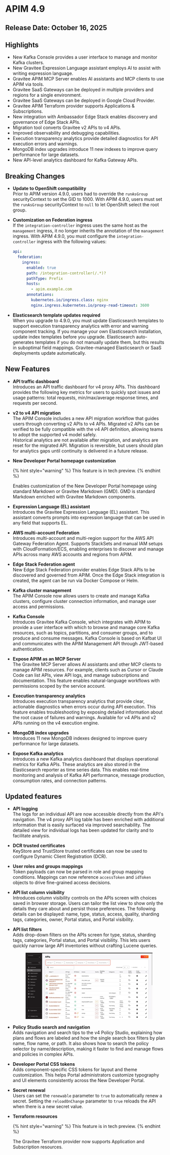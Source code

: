 # APIM 4.9

## Release Date: October 16, 2025

## Highlights

* New Kafka Console provides a user interface to manage and monitor Kafka clusters.
* New Gravitee Expression Language assistant employs AI to assist with writing expression language.
* Gravitee APIM MCP Server enables AI assistants and MCP clients to use APIM via tools.
* Gravitee SaaS Gateways can be deployed in multiple providers and regions for a single environment.
* Gravitee SaaS Gateways can be deployed in Google Cloud Provider.
* Gravitee APIM Terraform provider supports Applications & Subscriptions.
* New integration with Ambassador Edge Stack enables discovery and governance of Edge Stack APIs.
* Migration tool converts Gravitee v2 APIs to v4 APIs.
* Improved observability and debugging capabilities.
* Execution transparency analytics provide detailed diagnostics for API execution errors and warnings.
* MongoDB index upgrades introduce 11 new indexes to improve query performance for large datasets.
* New API-level analytics dashboard for Kafka Gateway APIs.

## Breaking Changes

* **Update to OpenShift compatibility**\
  Prior to APIM version 4.9.0, users had to override the `runAsGroup` securityContext to set the GID to 1000. With APIM 4.9.0, users must set the `runAsGroup` securityContext to `null` to let OpenShift select the root group.
*   **Customization on Federation ingress**\
    If the `integration-controller` ingress uses the same host as the `management` ingress, it no longer inherits the annotation of the `management` ingress. With APIM 4.9.0, you must configure the `integration-controller` ingress with the following values:

    ```yaml
    api:
      federation:
        ingress:
          enabled: true
          path: /integration-controller(/.*)?
          pathType: Prefix
          hosts:
            - apim.example.com
          annotations:
            kubernetes.io/ingress.class: nginx
            nginx.ingress.kubernetes.io/proxy-read-timeout: 3600   
    ```
* **Elasticsearch template updates required**\
  When you upgrade to 4.9.0, you must update Elasticsearch templates to support execution transparency analytics with error and warning component tracking. If you manage your own Elasticsearch installation, update index templates before you upgrade. Elasticsearch auto-generates templates if you do not manually update them, but this results in suboptimal field mappings. Gravitee-managed Elasticsearch or SaaS deployments update automatically.

## New Features

* **API traffic dashboard**\
  Introduces an API traffic dashboard for v4 proxy APIs. This dashboard provides the following key metrics for users to quickly spot issues and usage patterns: total requests, min/max/average response times, and requests per second.
* **v2 to v4 API migration** \
  The APIM Console includes a new API migration workflow that guides users through converting v2 APIs to v4 APIs. Migrated v2 APIs can be verified to be fully compatible with the v4 API definition, allowing teams to adopt the supported v4 model safely.\
  Historical analytics are not available after migration, and analytics are reset for the migrated API. Migration is reversible, but users should plan for analytics gaps until continuity is delivered in a future release.
*   **New Developer Portal homepage customization**

    {% hint style="warning" %}
    This feature is in tech preview.
    {% endhint %}

    Enables customization of the New Developer Portal homepage using standard Markdown or Gravitee Markdown (GMD). GMD is standard Markdown enriched with Gravitee Markdown components.
* **Expression Language (EL) assistant**\
  Introduces the Gravitee Expression Language (EL) assistant. This assistant converts prompts into expression language that can be used in any field that supports EL.&#x20;
* **AWS multi-account Federation**\
  Introduces multi-account and multi-region support for the AWS API Gateway Federation Agent. Supports StackSets and manual IAM setups with CloudFormation/ECS, enabling enterprises to discover and manage APIs across many AWS accounts and regions from APIM.
* **Edge Stack Federation agent**\
  New Edge Stack Federation provider enables Edge Stack APIs to be discovered and governed from APIM. Once the Edge Stack integration is created, the agent can be run via Docker Compose or Helm.
* **Kafka cluster management**\
  The APIM Console now allows users to create and manage Kafka clusters, configure cluster connection information, and manage user access and permissions.
* **Kafka Console**\
  Introduces Gravitee Kafka Console, which integrates with APIM to provide a user interface with which to browse and manage core Kafka resources, such as topics, partitions, and consumer groups, and to produce and consume messages. Kafka Console is based on Kafbat UI and communicates with the APIM Management API through JWT-based authentication.
* **Expose APIM as an MCP Server**\
  The Gravitee MCP Server allows AI assistants and other MCP clients to manage APIM resources. For example, clients such as Cursor or Claude Code can list APIs, view API logs, and manage subscriptions and documentation. This feature enables natural-language workflows with permissions scoped by the service account.
* **Execution transparency analytics**\
  Introduces execution transparency analytics that provide clear, actionable diagnostics when errors occur during API execution. This feature enables troubleshooting by exposing detailed information about the root cause of failures and warnings. Available for v4 APIs and v2 APIs running on the v4 execution engine.
* **MongoDB index upgrades**\
  Introduces 11 new MongoDB indexes designed to improve query performance for large datasets.
* **Expose Kafka analytics**\
  Introduces a new Kafka analytics dashboard that displays operational metrics for Kafka APIs. These analytics are also stored in the Elasticsearch reporter as time series data. This enables real-time monitoring and analysis of Kafka API performance, message production, consumption rates, and connection patterns.&#x20;

## Updated features

* **API logging**\
  The logs for an individual API are now accessible directly from the API's navigation. The v4 proxy API log table has been enriched with additional information that is easily surfaced via improved searchability. The detailed view for individual logs has been updated for clarity and to facilitate analysis.
* **DCR trusted certificates**\
  KeyStore and TrustStore trusted certificates can now be used to configure Dynamic Client Registration (DCR).
* **User roles and groups mappings**\
  Token payloads can now be parsed in role and group mapping conditions. Mappings can now reference `accessToken` and `idToken` objects to drive fine-grained access decisions.
* **API list column visibility**\
  Introduces column visibility controls on the APIs screen with choices saved in browser storage. Users can tailor the list view to show only the details they care about and persist those preferences. The following details can be displayed: name, type, status, access, quality, sharding tags, categories, owner, Portal status, and Portal visibility.
*   **API list filters** \
    Adds drop-down filters on the APIs screen for type, status, sharding tags, categories, Portal status, and Portal visibility. This lets users quickly narrow large API inventories without crafting Lucene queries.

    <figure><img src="../../.gitbook/assets/image (435).png" alt=""><figcaption></figcaption></figure>
* **Policy Studio search and navigation** \
  Adds navigation and search tips to the v4 Policy Studio, explaining how plans and flows are labeled and how the single search box filters by plan name, flow name, or path. It also shows how to search the policy selector by name/description, making it faster to find and manage flows and policies in complex APIs.
* **Developer Portal CSS tokens**\
  Adds component-specific CSS tokens for layout and theme customization. This helps Portal administrators customize typography and UI elements consistently across the New Developer Portal.
* **Secret renewal**\
  Users can set the `renewable` parameter to `true` to automatically renew a secret. Setting the `reloadOnChange` parameter to `true` reloads the API when there is a new secret value.
*   **Terraform resources**

    {% hint style="warning" %}
    This feature is in tech preview.
    {% endhint %}

    The Gravitee Terraform provider now supports Application and Subscription resources.
